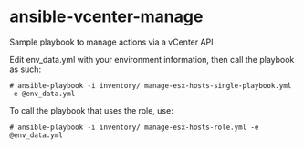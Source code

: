 # ansible-vcenter-manage
Sample playbook to manage actions via a vCenter API

Edit env_data.yml with your environment information, then call the playbook as such:

```
# ansible-playbook -i inventory/ manage-esx-hosts-single-playbook.yml -e @env_data.yml
```

To call the playbook that uses the role, use:
```
# ansible-playbook -i inventory/ manage-esx-hosts-role.yml -e @env_data.yml
```
